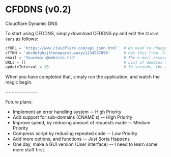 # CFDDNS  (v0.2)
Cloudflare Dynamic DNS

To start using CFDDNS, simply download CFDDNS.py and edit the `Global Vars` as follows:

```Python
cfURL = 'https://www.cloudflare.com/api_json.html'  # No need to change this
cfTKN = 'abcdefghijklmnopqrstuvwxyz1234567890'      # Get this from  https://www.cloudflare.com/my-account.html
email = 'Youremail@website.tld'                     # The e-mail assosciated with your account, double check at https://www.cloudflare.com/my-account.html
URLs = []                                           # List of domains that should be included in the Dynamic updates, These should be connected to your account. In a future update, I will add an option to update all URL's at once
updateInterval = 10                                 # In seconds, the amount of time between each update, suggested to keep above 5
```

When you have completed that, simply run the application, and watch the magic begin.


===========

Future plans:
- Implement an error handling system  -- High Priority
- Add support for sub-domains (CNAME's)  -- High Priority 
- Improve speed, by reducing amount of requests made -- Medium Priority
- Compress script by reducing repeated code  -- Low Priority
- Add more options, and functions -- Just Sorta Happens
- One day, make a GUI version (User interface) -- I need to learn some more stuff first.
